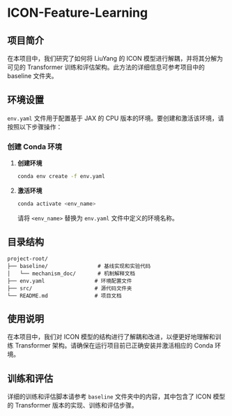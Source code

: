 # ICON-Feature-Learning

## 项目简介

在本项目中，我们研究了如何将 LiuYang 的 ICON 模型进行解耦，并将其分解为可见的 Transformer 训练和评估架构。此方法的详细信息可参考项目中的 baseline 文件夹。

## 环境设置

`env.yaml` 文件用于配置基于 JAX 的 CPU 版本的环境。要创建和激活该环境，请按照以下步骤操作：

### 创建 Conda 环境

1. **创建环境**
   ```bash
   conda env create -f env.yaml
   ```

2. **激活环境**
   ```bash
   conda activate <env_name>
   ```
   请将 `<env_name>` 替换为 `env.yaml` 文件中定义的环境名称。

## 目录结构

```
project-root/
├── baseline/                # 基线实现和实验代码
│   └── mechanism_doc/       # 机制解释文档
├── env.yaml                # 环境配置文件
├── src/                    # 源代码文件夹
└── README.md               # 项目文档
```

## 使用说明

在本项目中，我们对 ICON 模型的结构进行了解耦和改进，以便更好地理解和训练 Transformer 架构。请确保在运行项目前已正确安装并激活相应的 Conda 环境。

## 训练和评估

详细的训练和评估脚本请参考 `baseline` 文件夹中的内容，其中包含了 ICON 模型的 Transformer 版本的实现、训练和评估步骤。





